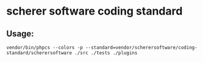 # scherer software coding standard

## Usage:

`vendor/bin/phpcs --colors -p --standard=vendor/scherersoftware/coding-standard/scherersoftware ./src ./tests ./plugins`